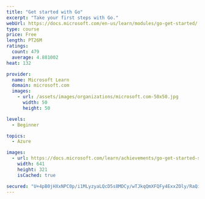 ```yaml
---
title: "Get started with Go"
excerpt: "Take your first steps with Go."
webUrl: https://docs.microsoft.com/en-us/learn/modules/go-get-started/
type: course
price: Free
length: PT26M
ratings:
  count: 479
  average: 4.881002
heat: 132

provider:
  name: Microsoft Learn
  domain: microsoft.com
  images:
    - url: /assets/images/organizations/microsoft.com-50x50.jpg
      width: 50
      height: 50

levels:
  - Beginner

topics:
  - Azure

images:
  - url: https://docs.microsoft.com/learn/achievements/go-get-started-social.png
    width: 641
    height: 321
    isCached: true

secured: "U+4pB0jHXxNPC0p/i1MLyzyaLQcD5s8MDCy/wTJkqQmXFQFy4ExxZOly/RaQireMBH4D6zqsvY2UZgyQSqGdm4tryXQsDxQpC2dyZ66F0EFVswAnMZdPAZzJckyzWIJhkJcL9Tvwe/n+ane08b8JVohhZzrEohizMFgNU8FDSEWqnAXC4FCPjj2TRdm4QXO4o2b8CbitnzU7krTPOaxM2ujs0bQcBLXBVGXWMBREYkYWKrylEu6ymqTOUGGpRiCommJ3R6SVGVG9QqSUZQRQXCq9Il/f4p8hjpGvrkWKOKpKBeuZ/owzmi1idlqxu7UX7UGCOK8/gWwtW3WKYbIW3XGIeesyXUVJYtp5m7kLtmBKfCkxHtl1LYio+Skv+IBrRI+Sd+X2dnYLVCMldhooXwUjJ8+0eNqztQXaxprNHwA=;BKjyn2YWTz3m+O0mZmRqMg=="
---
```


